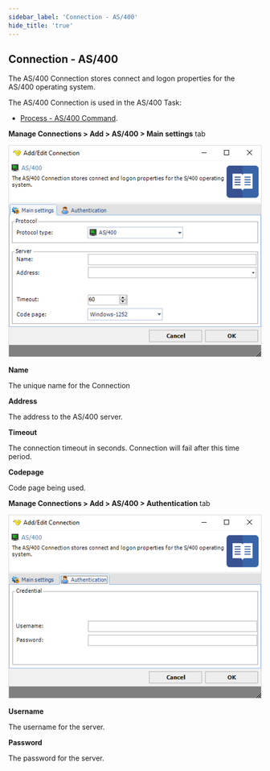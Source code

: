 ```yaml
---
sidebar_label: 'Connection - AS/400'
hide_title: 'true'
---
```


## Connection - AS/400

The AS/400 Connection stores connect and logon properties for the AS/400 operating system.
 
The AS/400 Connection is used in the AS/400 Task:

* [Process - AS/400 Command](../../client-user-interface/server/job-tasks-task-process-as-400-command).
 
**Manage Connections > Add > AS/400 > Main settings** tab

![](../../../static/img/connectionas400main.png)

**Name**

The unique name for the Connection
 
**Address**

The address to the AS/400 server.
 
**Timeout**

The connection timeout in seconds. Connection will fail after this time period.
 
**Codepage**

Code page being used.
 
**Manage Connections > Add > AS/400 > Authentication** tab

![](../../../static/img/connectionas400sauthentication.png)

**Username**

The username for the server.
 
**Password**

The password for the server.


